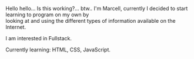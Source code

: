 Hello hello...
Is this working?...
btw..
I'm Marcell, currently I decided to start learning to program on my own by <br>
looking at and using the different types of information available on the Internet.

I am interested in Fullstack.

Currently learning: HTML, CSS, JavaScript.
